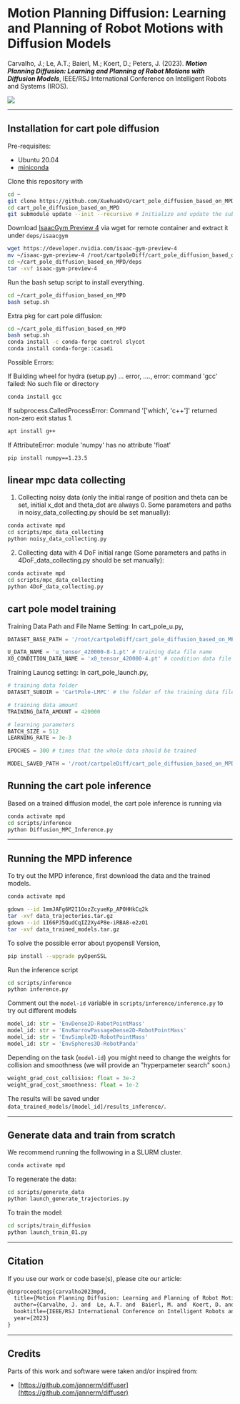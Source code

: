 # Motion Planning Diffusion: Learning and Planning of Robot Motions with Diffusion Models


Carvalho, J.; Le, A.T.; Baierl, M.; Koert, D.; Peters, J. (2023). **_Motion Planning Diffusion: Learning and Planning of Robot Motions with Diffusion Models_**, IEEE/RSJ International Conference on Intelligent Robots and Systems (IROS).

[<img src="https://img.shields.io/badge/arxiv-%23B31B1B.svg?&style=for-the-badge&logo=arxiv&logoColor=white" />](https://arxiv.org/abs/2308.01557)


---

## Installation for cart pole diffusion

Pre-requisites:
- Ubuntu 20.04
- [miniconda](https://docs.conda.io/projects/miniconda/en/latest/index.html)

Clone this repository with
```bash
cd ~
git clone https://github.com/XuehuaOvO/cart_pole_diffusion_based_on_MPD.git
cd cart_pole_diffusion_based_on_MPD
git submodule update --init --recursive # Initialize and update the submodules
```

Download [IsaacGym Preview 4](https://developer.nvidia.com/isaac-gym) via wget for remote container and extract it under `deps/isaacgym`
```bash
wget https://developer.nvidia.com/isaac-gym-preview-4 
mv ~/isaac-gym-preview-4 /root/cartpoleDiff/cart_pole_diffusion_based_on_MPD/deps/isaac-gym-preview-4
cd ~/cart_pole_diffusion_based_on_MPD/deps
tar -xvf isaac-gym-preview-4
```

Run the bash setup script to install everything.
```bash
cd ~/cart_pole_diffusion_based_on_MPD
bash setup.sh
```

Extra pkg for cart pole diffusion:
```bash
cd ~/cart_pole_diffusion_based_on_MPD
bash setup.sh
conda install -c conda-forge control slycot 
conda install conda-forge::casadi
```

Possible Errors:

If Building wheel for hydra (setup.py) ... error, ...., error: command 'gcc' failed: No such file or directory
```bash
conda install gcc
```

If subprocess.CalledProcessError: Command '['which', 'c++']' returned non-zero exit status 1.
```bash
apt install g++
```

If AttributeError: module 'numpy' has no attribute 'float'
```bash
pip install numpy==1.23.5
```

## linear mpc data collecting
1. Collecting noisy data (only the initial range of position and theta can be set, initial x_dot and theta_dot are always 0. Some parameters and paths in noisy_data_collecting.py should be set manually): 
```bash
conda activate mpd
cd scripts/mpc_data_collecting
python noisy_data_collecting.py
```

2. Collecting data with 4 DoF initial range (Some parameters and paths in 4DoF_data_collecting.py should be set manually):
```bash
conda activate mpd
cd scripts/mpc_data_collecting
python 4DoF_data_collecting.py
```

## cart pole model training
Training Data Path and File Name Setting:
In cart_pole_u.py, 
```python
DATASET_BASE_PATH = '/root/cartpoleDiff/cart_pole_diffusion_based_on_MPD/training_data' # training data path of the training data and condition data files

U_DATA_NAME = 'u_tensor_420000-8-1.pt' # training data file name
X0_CONDITION_DATA_NAME = 'x0_tensor_420000-4.pt' # condition data file name
```

Training Launcg setting:
In cart_pole_launch.py,
```python
# training data folder
DATASET_SUBDIR = 'CartPole-LMPC' # the folder of the training data files (location: /root/cartpoleDiff/cart_pole_diffusion_based_on_MPD/training_data/CartPole-LMPC)

# training data amount
TRAINING_DATA_AMOUNT = 420000

# learning parameters
BATCH_SIZE = 512
LEARNING_RATE = 3e-3

EPOCHES = 300 # times that the whole data should be trained

MODEL_SAVED_PATH = '/root/cartpoleDiff/cart_pole_diffusion_based_on_MPD/trained_models/420000_training_data'
```

## Running the cart pole inference
Based on a trained diffusion model, the cart pole inference is running via

```bash
conda activate mpd
cd scripts/inference
python Diffusion_MPC_Inference.py  
```


---
## Running the MPD inference

To try out the MPD inference, first download the data and the trained models. 

```bash
conda activate mpd
```

```bash
gdown --id 1mmJAFg6M2I1OozZcyueKp_AP0HHkCq2k
tar -xvf data_trajectories.tar.gz
gdown --id 1I66PJ5QudCqIZ2Xy4P8e-iRBA8-e2zO1
tar -xvf data_trained_models.tar.gz
```

To solve the possible error about pyopensll Version,
```bash
pip install --upgrade pyOpenSSL
```

Run the inference script
```bash
cd scripts/inference
python inference.py
```

Comment out the `model-id` variable in `scripts/inference/inference.py` to try out different models
```python
model_id: str = 'EnvDense2D-RobotPointMass'
model_id: str = 'EnvNarrowPassageDense2D-RobotPointMass'
model_id: str = 'EnvSimple2D-RobotPointMass'
model_id: str = 'EnvSpheres3D-RobotPanda'
```

Depending on the task (`model-id`) you might need to change the weights for collision and smoothness (we will provide an "hyperpameter search" soon.)
```python
weight_grad_cost_collision: float = 3e-2
weight_grad_cost_smoothness: float = 1e-2
```

The results will be saved under `data_trained_models/[model_id]/results_inference/`.

---
## Generate data and train from scratch

We recommend running the follwowing in a SLURM cluster.

```bash
conda activate mpd
```

To regenerate the data:
```bash
cd scripts/generate_data
python launch_generate_trajectories.py
```

To train the model:
```bash
cd scripts/train_diffusion
python launch_train_01.py
```





---
## Citation

If you use our work or code base(s), please cite our article:
```latex
@inproceedings{carvalho2023mpd,
  title={Motion Planning Diffusion: Learning and Planning of Robot Motions with Diffusion Models},
  author={Carvalho, J. and  Le, A.T. and  Baierl, M. and  Koert, D. and  Peters, J.},
  booktitle={IEEE/RSJ International Conference on Intelligent Robots and Systems (IROS)},
  year={2023}
}
```


---
## Credits

Parts of this work and software were taken and/or inspired from:
- [https://github.com/jannerm/diffuser](https://github.com/jannerm/diffuser)

